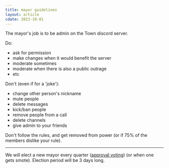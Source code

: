 ```yaml
---
title: mayor guidelines
layout: article
cdate: 2023-10-01
---
```


The mayor's job is to be admin on the Town discord server.

Do:
- ask for permission
- make changes when it would benefit the server
- moderate sometimes
- moderate when there is also a public outrage
- etc

Don't (even if for a 'joke'):
- change other person's nickname
- mute people
- delete messages
- kick/ban people
- remove people from a call
- delete channels
- give admin to your friends

Don't follow the rules, and get removed from power (or if 75% of the members dislike your rule).

---

We will elect a new mayor every quarter ([approval voting](https://en.wikipedia.org/wiki/Approval_voting)) (or when one gets smote). Election period will be 3 days long.
